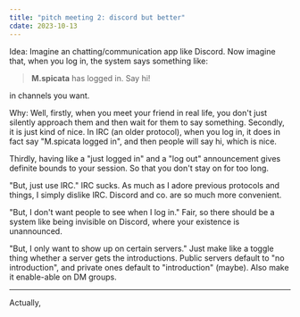 ```yaml
---
title: "pitch meeting 2: discord but better"
cdate: 2023-10-13
---
```


Idea: Imagine an chatting/communication app like Discord. Now imagine that, when you log in, the system says something like:

> **M.spicata** has logged in. Say hi!

in channels you want.

Why: Well, firstly, when you meet your friend in real life, you don't just silently approach them and then wait for them to say something. Secondly, it is just kind of nice. In IRC (an older protocol), when you log in, it does in fact say "M.spicata logged in", and then people will say hi, which is nice.

Thirdly, having like a "just logged in" and a "log out" announcement gives definite bounds to your session. So that you don't stay on for too long.

"But, just use IRC." IRC sucks. As much as I adore previous protocols and things, I simply dislike IRC. Discord and co. are so much more convenient.

"But, I don't want people to see when I log in." Fair, so there should be a system like being invisible on Discord, where your existence is unannounced.

"But, I only want to show up on certain servers." Just make like a toggle thing whether a server gets the introductions. Public servers default to "no introduction", and private ones default to "introduction" (maybe). Also make it enable-able on DM groups.

---

Actually, 
